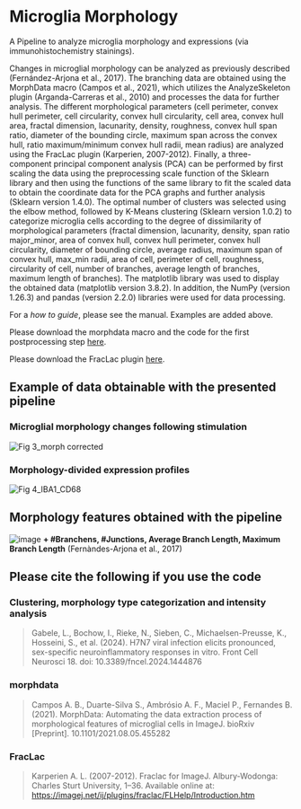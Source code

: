 # Microglia Morphology
A Pipeline to analyze microglia morphology and expressions (via immunohistochemistry stainings).

Changes in microglial morphology can be analyzed as previously described (Fernández-Arjona et al., 2017). The branching data are obtained using the MorphData macro (Campos et al., 2021), which utilizes the AnalyzeSkeleton plugin (Arganda-Carreras et al., 2010) and processes the data for further analysis. The different morphological parameters (cell perimeter, convex hull perimeter, cell circularity, convex hull circularity, cell area, convex hull area, fractal dimension, lacunarity, density, roughness, convex hull span ratio, diameter of the bounding circle, maximum span across the convex hull, ratio maximum/minimum convex hull radii, mean radius) are analyzed using the FracLac plugin (Karperien, 2007-2012). Finally, a three-component principal component analysis (PCA) can be performed by first scaling the data using the preprocessing scale function of the Sklearn library and then using the functions of the same library to fit the scaled data to obtain the coordinate data for the PCA graphs and further analysis (Sklearn version 1.4.0). The optimal number of clusters was selected using the elbow method, followed by K-Means clustering (Sklearn version 1.0.2) to categorize microglia cells according to the degree of dissimilarity of morphological parameters (fractal dimension, lacunarity, density, span ratio major_minor, area of convex hull, convex hull perimeter, convex hull circularity, diameter of bounding circle, average radius, maximum span of convex hull, max_min radii, area of cell, perimeter of cell, roughness, circularity of cell, number of branches, average length of branches, maximum length of branches). The matplotlib library was used to display the obtained data (matplotlib version 3.8.2). In addition, the NumPy (version 1.26.3) and pandas (version 2.2.0) libraries were used for data processing. 

For a _how to guide_, please see the manual. Examples are added above. 

Please download the morphdata macro and the code for the first postprocessing step [here](https://github.com/anabelacampos/MorphData).

Please download the FracLac plugin [here](https://imagej.net/ij/plugins/fraclac/FLHelp/t4.htm).

## Example of data obtainable with the presented pipeline


### **Microglial morphology changes following stimulation**


![Fig 3_morph corrected](https://github.com/user-attachments/assets/820ce41f-4b60-4463-a64d-6cb2585d0097)


### **Morphology-divided expression profiles**


![Fig 4_IBA1_CD68](https://github.com/user-attachments/assets/602b30c6-1c05-48b7-88df-01221cc1aee0)


## Morphology features obtained with the pipeline
![image](https://github.com/user-attachments/assets/c2fb4dd5-46cc-48d9-aa08-d338f1238be2)
**+ #Branchens, #Junctions, Average Branch Length, Maximum Branch Length**
(Fernàndes-Arjona et al., 2017)


## Please cite the following if you use the code
### Clustering, morphology type categorization and intensity analysis
>Gabele, L., Bochow, I., Rieke, N., Sieben, C., Michaelsen-Preusse, K., Hosseini, S., et al. (2024). H7N7 viral infection elicits pronounced, sex-specific neuroinflammatory responses in vitro. Front Cell Neurosci 18. doi: 10.3389/fncel.2024.1444876
### morphdata
>Campos A. B., Duarte-Silva S., Ambrósio A. F., Maciel P., Fernandes B. (2021). MorphData: Automating the data extraction process of morphological features of microglial cells in ImageJ. bioRxiv [Preprint]. 10.1101/2021.08.05.455282 
### FracLac
>Karperien A. L. (2007-2012). Fraclac for ImageJ. Albury-Wodonga: Charles Sturt University, 1–36. Available online at: https://imagej.net/ij/plugins/fraclac/FLHelp/Introduction.htm
